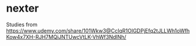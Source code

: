# nexter
Studies from https://www.udemy.com/share/101Wkw3@CcIqR1OlGDPjEfq2tJLLWh1oWfhKow4x7XH-RJH7MQiJNTUwcVtLK-VhWf3NdlNh/
